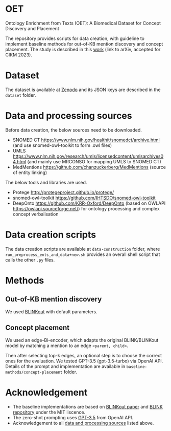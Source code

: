 # OET
Ontology Enrichment from Texts (OET): A Biomedical Dataset for Concept Discovery and Placement

The repository provides scripts for data creation, with guideline to implement baseline methods for out-of-KB mention discovery and concept placement. The study is described in this [work](https://arxiv.org/abs/2306.14704) (link to arXiv, accepted for CIKM 2023).

# Dataset
The dataset is available at [Zenodo](https://zenodo.org/record/8228005) and its JSON keys are described in the `dataset` folder. 

# Data and processing sources
Before data creation, the below sources need to be downloaded.
* SNOMED CT https://www.nlm.nih.gov/healthit/snomedct/archive.html (and use snomed-owl-toolkit to form .owl files)
* UMLS https://www.nlm.nih.gov/research/umls/licensedcontent/umlsarchives04.html (and mainly use MRCONSO for mapping UMLS to SNOMED CT)
* MedMentions https://github.com/chanzuckerberg/MedMentions (source of entity linking)

The below tools and libraries are used.
* Protege http://protegeproject.github.io/protege/
* snomed-owl-toolkit https://github.com/IHTSDO/snomed-owl-toolkit
* DeepOnto https://github.com/KRR-Oxford/DeepOnto (based on OWLAPI https://owlapi.sourceforge.net/) for ontology processing and complex concept verbalisation

# Data creation scripts
The data creation scripts are available at `data-construction` folder, where `run_preprocess_ents_and_data+new.sh` provides an overall shell script that calls the other `.py` files.

# Methods
## Out-of-KB mention discovery
We used [BLINKout](https://github.com/KRR-Oxford/BLINKout) with default parameters.

## Concept placement
We used an edge-Bi-encoder, which adapts the original BLINK/BLINKout model by matching a mention to an edge `<parent, child>`.

Then after selecting top-k edges, an optional step is to choose the correct ones for the evaluation. We tested GPT-3.5 (gpt-3.5-turbo) via OpenAI API. Details of the prompt and implementation are available in `baseline-methods/concept-placement` folder.

# Acknowledgement
* The baseline implementations are based on [BLINKout paper](https://arxiv.org/abs/2302.07189) and [BLINK repository](https://github.com/facebookresearch/BLINK) under the MIT liscence. 
* The zero-shot prompting uses [GPT-3.5](https://platform.openai.com/docs/models) from OpenAI API.
* Acknowledgement to all [data and processing sources](https://github.com/KRR-Oxford/OET#data-and-processing-sources) listed above.